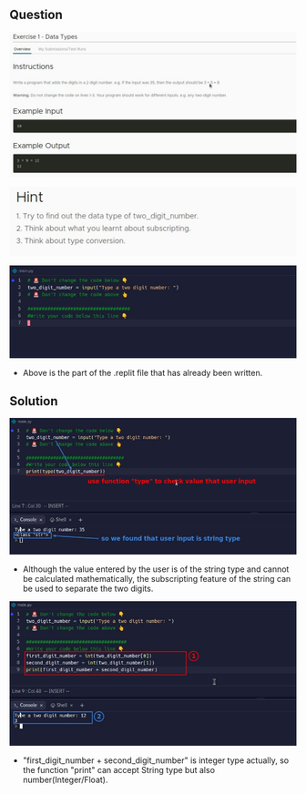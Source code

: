 ## **Question**

![Alt Exercise](pic/01.jpg)

![Alt Hint](pic/02.jpg)

![Alt .replit](pic/03.jpg)

- Above is the part of the .replit file that has already been written.

## **Solution**

![Alt check type](pic/04.jpg)

- Although the value entered by the user is of the string type and cannot be calculated mathematically, the subscripting feature of the string can be used to separate the two digits.

![Alt solution](pic/05.jpg)

- "first_digit_number + second_digit_number" is integer type actually, so the function "print" can accept String type but also number(Integer/Float).
